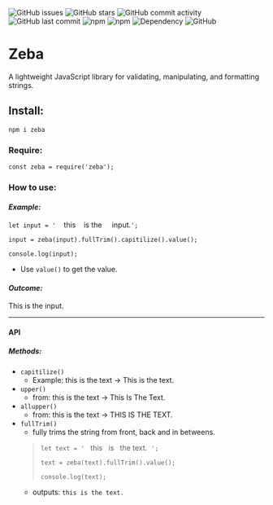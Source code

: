 ![GitHub issues](https://img.shields.io/github/issues/taslim-a-hussain/zeba?style=for-the-badge)
![GitHub stars](https://img.shields.io/github/stars/taslim-a-hussain/zeba?style=for-the-badge)
![GitHub commit activity](https://img.shields.io/github/commit-activity/m/taslim-a-hussain/zeba?style=for-the-badge)
![GitHub last commit](https://img.shields.io/github/last-commit/taslim-a-hussain/zeba?style=for-the-badge)
![npm](https://img.shields.io/npm/dt/zeba?style=for-the-badge)
![npm](https://img.shields.io/npm/v/zeba?style=for-the-badge)
![Dependency](https://img.shields.io/badge/Zero%20Dependency-Yes-green?style=for-the-badge)
![GitHub](https://img.shields.io/github/license/taslim-a-hussain/zeba?style=for-the-badge)


# Zeba
A lightweight JavaScript library for validating, manipulating, and formatting strings.

## Install:
`npm i zeba`

### Require:
`const zeba = require('zeba');`

### How to use:
#### _Example:_
`let input = '`&nbsp;&nbsp;&nbsp;&nbsp;this&nbsp;&nbsp;&nbsp; is the&nbsp;&nbsp;&nbsp;&nbsp; input.`';`

`input = zeba(input).fullTrim().capitilize().value();`

`console.log(input);`

* Use `value()` to get the value.

#### _Outcome:_
This is the input.

____

#### API
##### Methods:
* `capitilize()`
    * Example: this is the text -> This is the text.
* `upper()`
    * from: this is the text -> This Is The Text.
* `allupper()`
    * from: this is the text -> THIS IS THE TEXT.
* `fullTrim()`
    * fully trims the string from front, back and in betweens.
    > `let text = '` &nbsp;&nbsp;this&nbsp;&nbsp; is&nbsp;&nbsp;&nbsp;the text.&nbsp;&nbsp;`'; `
    >
    > `text = zeba(text).fullTrim().value();`
    >
    > `console.log(text);`
    * outputs:
    `this is the text.`
